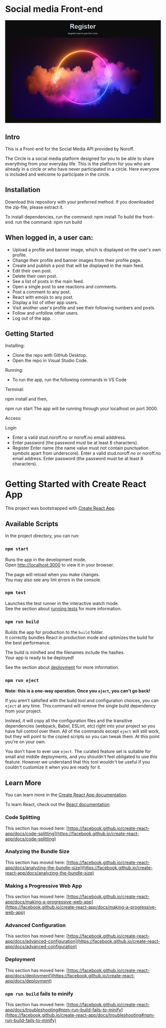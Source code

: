 # Social media Front-end

![image](/src/images/img1.png)

## Intro

This is a Front-end for the Social Media API provided by Noroff.

The Circle is a social media platform designed for you to be able to share everything from your everyday life. This is the platform for you who are already in a circle or who have never participated in a circle. Here everyone is included and welcome to participate in the circle.

## Installation

Download this repository with your preferred method.
If you downloaded the zip-file, please extract it.

To install dependencies, run the command: npm install
To build the front-end. run the command: npm run build

## When logged in, a user can:

- Upload a profile and banner image, which is displayed on the user's own profile.
- Change their profile and banner images from their profile page.
- Create and publish a post that will be displayed in the main feed.
- Edit their own post.
- Delete their own post.
- See a list of posts in the main feed.
- Open a single post to see reactions and comments.
- Post a comment to any post.
- React with emojis to any post.
- Display a list of other app users.
- Visit another user's profile and see their following numbers and posts.
- Follow and unfollow other users.
- Log out of the app.

## Getting Started

Installing:

- Clone the repo with GitHub Desktop.
- Open the repo in Visual Studio Code.

Running:

- To run the app, run the following commands in VS Code

Terminal:

npm install
and then,

npm run start
The app will be running through your localhost on port 3000.

Access:

Login

- Enter a valid stud.noroff.no or noroff.no email adddress.
- Enter password (the password must be at least 8 characters).
- Register
  Enter name (the name value must not contain punctuation symbols apart from underscore).
  Enter a valid stud.noroff.no or noroff.no email address.
  Enter password (the password must be at least 8 characters).

# Getting Started with Create React App

This project was bootstrapped with [Create React App](https://github.com/facebook/create-react-app).

## Available Scripts

In the project directory, you can run:

### `npm start`

Runs the app in the development mode.\
Open [http://localhost:3000](http://localhost:3000) to view it in your browser.

The page will reload when you make changes.\
You may also see any lint errors in the console.

### `npm test`

Launches the test runner in the interactive watch mode.\
See the section about [running tests](https://facebook.github.io/create-react-app/docs/running-tests) for more information.

### `npm run build`

Builds the app for production to the `build` folder.\
It correctly bundles React in production mode and optimizes the build for the best performance.

The build is minified and the filenames include the hashes.\
Your app is ready to be deployed!

See the section about [deployment](https://facebook.github.io/create-react-app/docs/deployment) for more information.

### `npm run eject`

**Note: this is a one-way operation. Once you `eject`, you can't go back!**

If you aren't satisfied with the build tool and configuration choices, you can `eject` at any time. This command will remove the single build dependency from your project.

Instead, it will copy all the configuration files and the transitive dependencies (webpack, Babel, ESLint, etc) right into your project so you have full control over them. All of the commands except `eject` will still work, but they will point to the copied scripts so you can tweak them. At this point you're on your own.

You don't have to ever use `eject`. The curated feature set is suitable for small and middle deployments, and you shouldn't feel obligated to use this feature. However we understand that this tool wouldn't be useful if you couldn't customize it when you are ready for it.

## Learn More

You can learn more in the [Create React App documentation](https://facebook.github.io/create-react-app/docs/getting-started).

To learn React, check out the [React documentation](https://reactjs.org/).

### Code Splitting

This section has moved here: [https://facebook.github.io/create-react-app/docs/code-splitting](https://facebook.github.io/create-react-app/docs/code-splitting)

### Analyzing the Bundle Size

This section has moved here: [https://facebook.github.io/create-react-app/docs/analyzing-the-bundle-size](https://facebook.github.io/create-react-app/docs/analyzing-the-bundle-size)

### Making a Progressive Web App

This section has moved here: [https://facebook.github.io/create-react-app/docs/making-a-progressive-web-app](https://facebook.github.io/create-react-app/docs/making-a-progressive-web-app)

### Advanced Configuration

This section has moved here: [https://facebook.github.io/create-react-app/docs/advanced-configuration](https://facebook.github.io/create-react-app/docs/advanced-configuration)

### Deployment

This section has moved here: [https://facebook.github.io/create-react-app/docs/deployment](https://facebook.github.io/create-react-app/docs/deployment)

### `npm run build` fails to minify

This section has moved here: [https://facebook.github.io/create-react-app/docs/troubleshooting#npm-run-build-fails-to-minify](https://facebook.github.io/create-react-app/docs/troubleshooting#npm-run-build-fails-to-minify)
